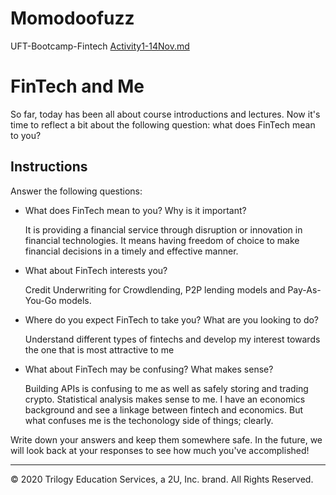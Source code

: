 # Momodoofuzz
UFT-Bootcamp-Fintech
[Activity1-14Nov.md](https://github.com/momodoofuzz007/Momodoofuzz/files/10016922/Activity1-14Nov.md)
# FinTech and Me

So far, today has been all about course introductions and lectures. Now it's time to reflect a bit about the following question: what does FinTech mean to you?

## Instructions

Answer the following questions:

* What does FinTech mean to you? Why is it important?

    It is providing a financial service through disruption or innovation in financial technologies. It means having freedom of choice to make financial         decisions in a timely and effective manner.

* What about FinTech interests you?

    Credit Underwriting for Crowdlending, P2P lending models and Pay-As-You-Go models.

* Where do you expect FinTech to take you? What are you looking to do?

    Understand different types of fintechs and develop my interest towards the one that is most attractive to me

* What about FinTech may be confusing? What makes sense?

    Building APIs is confusing to me as well as safely storing and trading crypto. Statistical analysis makes sense to me. I have an economics background       and see a linkage between fintech and economics. But what confuses me is the techonology side of things; clearly. 

Write down your answers and keep them somewhere safe. In the future, we will look back at your responses to see how much you've accomplished!

---

© 2020 Trilogy Education Services, a 2U, Inc. brand. All Rights Reserved.
